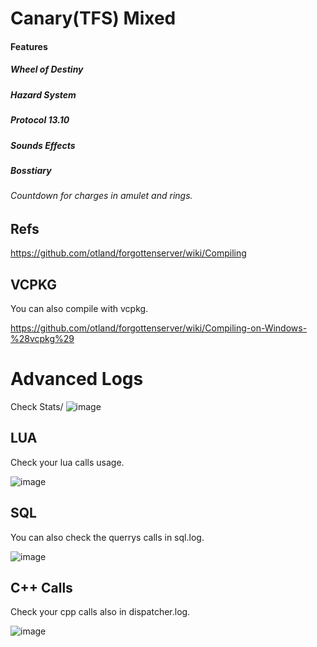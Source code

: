 # Canary(TFS) Mixed


#### Features
 ##### Wheel of Destiny 
 ##### Hazard System
 ##### Protocol 13.10
 ##### Sounds Effects
 ##### Bosstiary
 ###### Countdown for charges in amulet and rings.

## Refs
https://github.com/otland/forgottenserver/wiki/Compiling

## VCPKG

You can also compile with vcpkg.

https://github.com/otland/forgottenserver/wiki/Compiling-on-Windows-%28vcpkg%29


# Advanced Logs

Check Stats/
![image](https://user-images.githubusercontent.com/74227915/233427965-8bc7d497-aaff-4d06-ae89-99df31e53a82.png)

## LUA

Check your lua calls usage.

![image](https://user-images.githubusercontent.com/74227915/233428126-1b821c23-4cda-481e-ab13-56841dba6050.png)

## SQL

You can also check the querrys calls in sql.log.

![image](https://user-images.githubusercontent.com/74227915/233428410-af533872-b642-4c78-8b9f-334c22a67c50.png)

## C++ Calls

Check your cpp calls also in dispatcher.log.

![image](https://user-images.githubusercontent.com/74227915/233428625-283f6725-05fb-42a8-b946-6d745a13f0a1.png)

